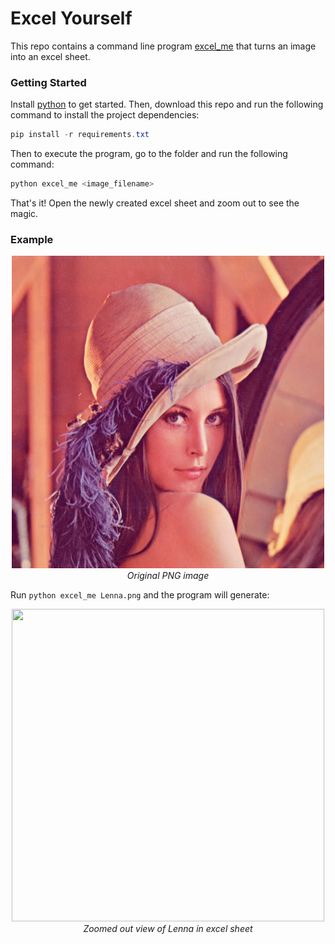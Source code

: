 Excel Yourself
==============

This repo contains a command line program [excel_me](./excel_me) that turns an image into an excel sheet.

### Getting Started

Install [python](https://www.python.org/downloads/) to get started. Then, download this repo and run the following command to install the project dependencies:

```PowerShell
pip install -r requirements.txt
```

Then to execute the program, go to the folder and run the following command:

```PowerShell
python excel_me <image_filename>
```

That's it! Open the newly created excel sheet and zoom out to see the magic.

### Example

<p align='center'>
  <img src='Lenna.png' height='500' width='500'></br>
  <i align='center'>Original PNG image</i>
</p>

Run `python excel_me Lenna.png` and the program will generate:

<p align='center'>
  <img src='https://i.imgur.com/ebDk21T.png' height='500' width='500'></br>
  <i align='center'>Zoomed out view of Lenna in excel sheet</i>
</p>
